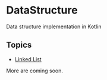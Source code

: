 # DataStructure
Data structure implementation in Kotlin

## Topics
* [Linked List]([https://github.com/yusufwagh/DataStructure/blob/master/src/com/ds/implementation/linkedlist/singly/LinkedListImpl.kt])

More are coming soon.
